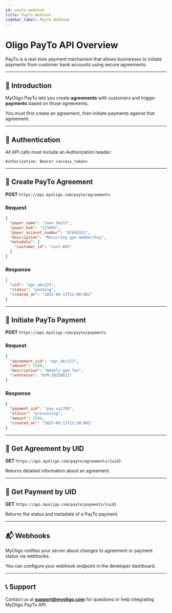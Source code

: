 ```yaml
---
id: payto-webhook
title: PayTo Webhook
sidebar_label: PayTo Webhook
---
```


# Oligo PayTo API Overview

PayTo is a real-time payment mechanism that allows businesses to initiate payments from customer bank accounts using secure agreements.

---

## 📘 Introduction

MyOligo PayTo lets you create **agreements** with customers and trigger **payments** based on those agreements.

You must first create an agreement, then initiate payments against that agreement.

---

## 🔐 Authentication

All API calls must include an Authorization header:

```
Authorization: Bearer <access_token>
```

---

## 🔁 Create PayTo Agreement

**POST** `https://api.myoligo.com/payto/agreements`

### Request

```json
{
  "payer_name": "Jane Smith",
  "payer_bsb": "123456",
  "payer_account_number": "87654321",
  "description": "Recurring gym membership",
  "metadata": {
    "customer_id": "cust-001"
  }
}
```

### Response

```json
{
  "uid": "agr_abc123",
  "status": "pending",
  "created_at": "2025-06-13T12:00:00Z"
}
```

---

## 💸 Initiate PayTo Payment

**POST** `https://api.myoligo.com/payto/payments`

### Request

```json
{
  "agreement_uid": "agr_abc123",
  "amount": 2500,
  "description": "Weekly gym fee",
  "reference": "GYM-20250613"
}
```

### Response

```json
{
  "payment_uid": "pay_xyz789",
  "status": "processing",
  "amount": 2500,
  "created_at": "2025-06-13T12:30:00Z"
}
```

---

## 📄 Get Agreement by UID

**GET** `https://api.myoligo.com/payto/agreements/{uid}`

Returns detailed information about an agreement.

---

## 📄 Get Payment by UID

**GET** `https://api.myoligo.com/payto/payments/{uid}`

Returns the status and metadata of a PayTo payment.

---

## 📬 Webhooks

MyOligo notifies your server about changes to agreement or payment status via webhooks.

You can configure your webhook endpoint in the developer dashboard.

---

## 📞 Support

Contact us at **support@myoligo.com** for questions or help integrating MyOligo PayTo API.
